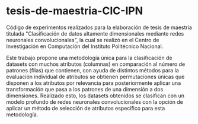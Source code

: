 # tesis-de-maestria-CIC-IPN
Código de experimentos realizados para la elaboración de tesis de maestría titulada "Clasificación de datos altamente dimensionales mediante redes neuronales convolucionales", la cual se realizó en el Centro de Investigación en Computación del Instituto Politécnico Nacional.

Este trabajo propone una metodología única para la clasificación de datasets con muchos atributos (columnas) en comparación al número de patrones (filas) que contienen, con ayuda de distintos métodos para la evaluación individual de atributos se obtienen permutaciones únicas que disponen a los atributos por relevancia para posteriormente aplicar una transformación que pasa a los patrones de una dimensión a dos dimensiones. Realizado esto, los datasets obtenidos se clasifican con un modelo profundo de redes neuronales convolucionales con la opción de aplicar un método de selección de atributos específico para esta metodología.
